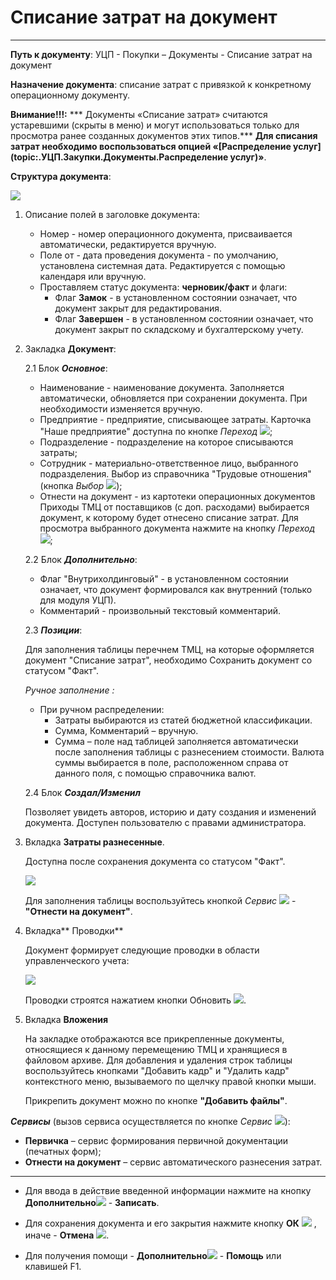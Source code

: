 ﻿#  Списание затрат на документ
_ _ _ _ _ _

**Путь к документу**: УЦП - Покупки – Документы - Списание затрат на документ

**Назначение документа**: списание затрат с привязкой к конкретному операционному документу.

**Внимание!!!:** *** Документы «Списание затрат» считаются устаревшими (скрыты в меню) и могут использоваться только для просмотра ранее созданных документов этих типов.***
**Для списания затрат необходимо воспользоваться  опцией «[Распределение услуг](topic:.УЦП.Закупки.Документы.Распределение услуг)»**.

**Структура документа**:

![](topic:.УЦП.AddFiles.Screenshot_2532.jpg)

1. Описание полей в заголовке документа:
    * Номер - номер операционного документа, присваивается автоматически, редактируется вручную.
    * Поле от - дата проведения документа - по умолчанию, установлена системная дата. Редактируется с помощью календаря или вручную.
    * Проставляем статус документа: **черновик/факт** и флаги:
        * Флаг **Замок** - в установленном состоянии означает, что документ закрыт для редактирования. 
        * Флаг **Завершен** - в установленном состоянии означает, что документ закрыт по складскому и бухгалтерскому учету. 

2. Закладка **Документ**: 

    2.1 Блок ***Основное***:

    * Наименование - наименование документа. Заполняется автоматически, обновляется при сохранении документа. При необходимости изменяется вручную.
    * Предприятие - предприятие, списывающее затраты. Карточка "Наше предприятие" доступна по кнопке *Переход* ![](topic:Com.AddFiles.Buttons.Btn_go.png);
    * Подразделение - подразделение на которое списываются затраты;
    * Сотрудник - материально-ответственное лицо, выбранного подразделения. Выбор из справочника "Трудовые отношения" (кнопка *Выбор* ![](topic:Com.AddFiles.Buttons.Btn_select.png));
    * Отнести на документ - из картотеки операционных документов Приходы ТМЦ от поставщиков (с доп. расходами) выбирается документ,
    к которому будет отнесено списание затрат. Для просмотра выбранного документа нажмите на кнопку *Переход* ![](topic:Com.AddFiles.Buttons.Btn_go.png);

    2.2 Блок ***Дополнительно***:

    <!---* Флаг "*Передан в бухгалтерию*" в установленном состоянии означает, что по документу сформированы проводки в модуле "УиФ". Устанавливается автоматически при передаче. При необходимости устанавливается или снимается вручную;
    * Флаг "*Передавать в бухгалтерию*" в установленном состоянии означает, что документ готов для передачи в "УиФ" с целью формирования проводок по Бухучету. Устанавливается автоматически при создании документа. Снимается автоматически при передаче документа в УиФ. При необходимости устанавливается или снимается вручную;
    --->
    * Флаг "Внутрихолдинговый" - в установленном состоянии означает, что документ формировался как внутренний (только для модуля УЦП).
    <!---Документы с данным признаком не передаются в модуль УиФ;
    --->
    * Комментарий - произвольный текстовый комментарий.

    2.3 ***Позиции***:

    Для заполнения таблицы перечнем ТМЦ, на которые оформляется документ "Списание затрат", необходимо Сохранить документ со статусом "Факт".

    *Ручное заполнение :*
    * При ручном распределении:
        * Затраты выбираются из статей бюджетной классификации.
        * Сумма, Комментарий – вручную.
        * Сумма – поле над таблицей заполняется автоматически после заполнения таблицы с разнесением стоимости. Валюта суммы выбирается в поле,
        расположенном справа от данного поля, с помощью справочника валют.

    2.4 Блок ***Создал/Изменил***

    Позволяет увидеть авторов, историю и дату создания и изменений документа. Доступен пользователю с правами администратора.

3. Вкладка **Затраты разнесенные**.

    Доступна после сохранения документа со статусом "Факт".

    ![](topic:.УЦП.AddFiles.Screenshot_2533.jpg)

    Для заполнения таблицы воспользуйтесь кнопкой *Сервис* ![](topic:Com.AddFiles.Buttons.Btn_Services.png) - **"Отнести на документ"**.

4. Вкладка** Проводки**

    Документ формирует следующие проводки в области управленческого учета:

    ![](topic:.УЦП.AddFiles.Screenshot_2534.jpg)

    Проводки строятся нажатием кнопки Обновить ![](topic:Com.AddFiles.Buttons.Btn_Refresh.png).

5. Вкладка **Вложения**

    На закладке отображаются все прикрепленные документы, относящиеся к данному перемещению ТМЦ и хранящиеся в файловом архиве.
    Для добавления и удаления строк таблицы воспользуйтесь кнопками "Добавить кадр" и "Удалить кадр" контекстного меню, вызываемого по щелчку правой кнопки мыши.

    Прикрепить документ можно по кнопке **"Добавить файлы"**.


***Сервисы*** (вызов сервиса осуществляется по кнопке *Сервис* ![](topic:Com.AddFiles.Buttons.Btn_Services.png)):

* **Первичка** – сервис формирования первичной документации (печатных форм);
* **Отнести на документ** – сервис автоматического разнесения затрат.


_______________

* Для ввода в действие введенной информации нажмите на кнопку **Дополнительно**![](topic:Com.AddFiles.Buttons.Btn_OK.png) - **Записать**.

* Для сохранения документа и его закрытия нажмите кнопку **ОК** ![](topic:Com.AddFiles.Buttons.Btn_Ok_grey.png) , иначе - **Отмена** ![](topic:Com.AddFiles.Buttons.BtnCloseCancel.png).

* Для получения помощи - **Дополнительно**![](topic:Com.AddFiles.Buttons.Btn_OK.png) - **Помощь** или клавишей F1.




